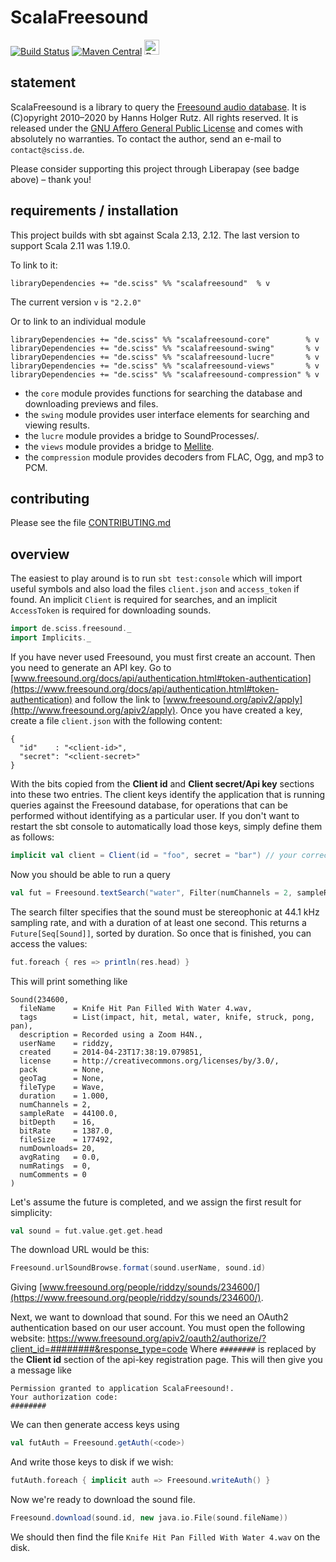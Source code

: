 # ScalaFreesound

[![Build Status](https://travis-ci.org/Sciss/ScalaFreesound.svg?branch=main)](https://travis-ci.org/Sciss/ScalaFreesound)
[![Maven Central](https://maven-badges.herokuapp.com/maven-central/de.sciss/scalafreesound_2.13/badge.svg)](https://maven-badges.herokuapp.com/maven-central/de.sciss/scalafreesound-core_2.13)
<a href="https://liberapay.com/sciss"><img alt="Donate using Liberapay" src="https://liberapay.com/assets/widgets/donate.svg" height="24"></a>

## statement

ScalaFreesound is a library to query the [Freesound audio database](https://freesound.org). It is
(C)opyright 2010&ndash;2020 by Hanns Holger Rutz. All rights reserved. It is released under the
[GNU Affero General Public License](https://git.iem.at/sciss/ScalaFreesound/blob/main/LICENSE) and comes with 
absolutely no warranties. To contact the author, send an e-mail to `contact@sciss.de`.

Please consider supporting this project through Liberapay (see badge above) – thank you!

## requirements / installation

This project builds with sbt against Scala 2.13, 2.12. The last version to support Scala 2.11 was 1.19.0.

To link to it:

    libraryDependencies += "de.sciss" %% "scalafreesound"  % v
    
The current version `v` is `"2.2.0"`

Or to link to an individual module

    libraryDependencies += "de.sciss" %% "scalafreesound-core"        % v
    libraryDependencies += "de.sciss" %% "scalafreesound-swing"       % v
    libraryDependencies += "de.sciss" %% "scalafreesound-lucre"       % v
    libraryDependencies += "de.sciss" %% "scalafreesound-views"       % v
    libraryDependencies += "de.sciss" %% "scalafreesound-compression" % v

- the `core` module provides functions for searching the database and downloading previews and files.
- the `swing` module provides user interface elements for searching and viewing results.
- the `lucre` module provides a bridge to SoundProcesses/.
- the `views` module provides a bridge to [Mellite](https://www.sciss.de/mellite/).
- the `compression` module provides decoders from FLAC, Ogg, and mp3 to PCM.

## contributing

Please see the file [CONTRIBUTING.md](CONTRIBUTING.md)

## overview

The easiest to play around is to run `sbt test:console` which will import useful symbols
and also load the files `client.json` and `access_token` if found. An implicit `Client` is required
for searches, and an implicit `AccessToken` is required for downloading sounds.

```scala
import de.sciss.freesound._
import Implicits._
```

If you have never used Freesound, you must first create an account. Then you need to generate an
API key. Go to [www.freesound.org/docs/api/authentication.html#token-authentication](https://www.freesound.org/docs/api/authentication.html#token-authentication) and 
follow the link to [www.freesound.org/apiv2/apply](http://www.freesound.org/apiv2/apply).
Once you have created a key, create a file `client.json` with the following content:

```
{
  "id"    : "<client-id>",
  "secret": "<client-secret>"
}
```

With the bits copied from the __Client id__  and __Client secret/Api key__ sections into
these two entries. The client keys identify the application that is running queries against
the Freesound database, for operations that can be performed without identifying as a particular
user. If you don't want to restart the sbt console to automatically load those keys,
simply define them as follows:

```scala
implicit val client = Client(id = "foo", secret = "bar") // your correct code here
```

Now you should be able to run a query

```scala
val fut = Freesound.textSearch("water", Filter(numChannels = 2, sampleRate = 44100, duration = 1.0 to *), sort = Sort.DurationShortest)
```

The search filter specifies that the sound must be stereophonic at 44.1 kHz sampling rate, and with a duration of at least one second.
This returns a `Future[Seq[Sound]]`, sorted by duration. So once that is finished, you can access the values:

```scala
fut.foreach { res => println(res.head) }
```

This will print something like

```
Sound(234600,
  fileName    = Knife Hit Pan Filled With Water 4.wav,
  tags        = List(impact, hit, metal, water, knife, struck, pong, pan),
  description = Recorded using a Zoom H4N.,
  userName    = riddzy,
  created     = 2014-04-23T17:38:19.079851,
  license     = http://creativecommons.org/licenses/by/3.0/,
  pack 	      = None,
  geoTag      = None,
  fileType    = Wave,
  duration    = 1.000,
  numChannels = 2,
  sampleRate  = 44100.0,
  bitDepth    = 16,
  bitRate     = 1387.0,
  fileSize    = 177492,
  numDownloads= 20,
  avgRating   = 0.0,
  numRatings  = 0,
  numComments = 0
)
```

Let's assume the future is completed, and we assign the first result for simplicity:

```scala
val sound = fut.value.get.get.head
```

The download URL would be this:

```scala
Freesound.urlSoundBrowse.format(sound.userName, sound.id)
```

Giving [www.freesound.org/people/riddzy/sounds/234600/](https://www.freesound.org/people/riddzy/sounds/234600/).

Next, we want to download that sound. For this we need an OAuth2 authentication based on our user account.
You must open the following website:
https://www.freesound.org/apiv2/oauth2/authorize/?client_id=########&response_type=code
Where `########` is replaced by the __Client id__ section of the api-key registration page.
This will then give you a message like

    Permission granted to application ScalaFreesound!.
    Your authorization code:
    ########

We can then generate access keys using 

```scala
val futAuth = Freesound.getAuth(<code>)
```

And write those keys to disk if we wish:

```scala
futAuth.foreach { implicit auth => Freesound.writeAuth() }
```

Now we're ready to download the sound file.

```scala
Freesound.download(sound.id, new java.io.File(sound.fileName))
```

We should then find the file `Knife Hit Pan Filled With Water 4.wav` on the disk.

